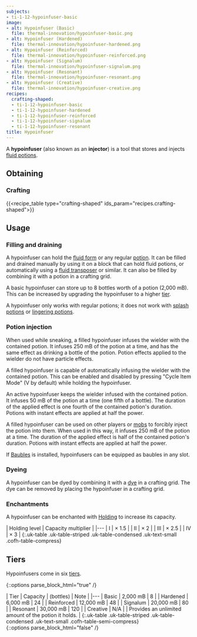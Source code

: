 ```yaml
---
subjects:
- ti-1-12-hypoinfuser-basic
image:
- alt: Hypoinfuser (Basic)
  file: thermal-innovation/hypoinfuser-basic.png
- alt: Hypoinfuser (Hardened)
  file: thermal-innovation/hypoinfuser-hardened.png
- alt: Hypoinfuser (Reinforced)
  file: thermal-innovation/hypoinfuser-reinforced.png
- alt: Hypoinfuser (Signalum)
  file: thermal-innovation/hypoinfuser-signalum.png
- alt: Hypoinfuser (Resonant)
  file: thermal-innovation/hypoinfuser-resonant.png
- alt: Hypoinfuser (Creative)
  file: thermal-innovation/hypoinfuser-creative.png
recipes:
  crafting-shaped:
  - ti-1-12-hypoinfuser-basic
  - ti-1-12-hypoinfuser-hardened
  - ti-1-12-hypoinfuser-reinforced
  - ti-1-12-hypoinfuser-signalum
  - ti-1-12-hypoinfuser-resonant
title: Hypoinfuser
---
```


A **hypoinfuser** (also known as an **injector**) is a tool that stores and
injects [fluid potions](../../thermal-foundation/potion-fluid/).


Obtaining
---------

### Crafting
{{<recipe_table type="crafting-shaped" ids_param="recipes.crafting-shaped">}}


Usage
-----

### Filling and draining
A hypoinfuser can hold the [fluid form](../../thermal-foundation/potion-fluid/) or any regular
[potion](https://minecraft.gamepedia.com/Potion). It can be filled and drained
manually by using it on a block that can hold fluid potions, or automatically
using a [fluid transposer](../../thermal-expansion/fluid-transposer/) or similar. It can also be
filled by combining it with a potion in a crafting grid.

A basic hypoinfuser can store up to 8 bottles worth of a potion (2,000 mB). This
can be increased by upgrading the hypoinfuser to a higher [tier](#tiers).

A hypoinfuser only works with regular potions; it does not work with [splash
potions](https://minecraft.gamepedia.com/Splash_Potion) or [lingering
potions](https://minecraft.gamepedia.com/Lingering_Potion).

### Potion injection
When used while sneaking, a filled hypoinfuser infuses the wielder with the
contained potion. It infuses 250 mB of the potion at a time, and has the same
effect as drinking a bottle of the potion. Potion effects applied to the wielder
do not have particle effects.

A filled hypoinfuser is capable of automatically infusing the wielder with the
contained potion. This can be enabled and disabled by pressing "Cycle Item Mode"
(V by default) while holding the hypoinfuser.

An active hypoinfuser keeps the wielder infused with the contained potion. It
infuses 50 mB of the potion at a time (one fifth of a bottle). The duration of
the applied effect is one fourth of the contained potion's duration. Potions
with instant effects are applied at half the power.

A filled hypoinfuser can be used on other players or
[mobs](https://minecraft.gamepedia.com/Mob) to forcibly inject the potion into
them. When used in this way, it infuses 250 mB of the potion at a time. The
duration of the applied effect is half of the contained potion's duration.
Potions with instant effects are applied at half the power.

If [Baubles](https://www.curseforge.com/minecraft/mc-mods/baubles) is installed,
hypoinfusers can be equipped as baubles in any slot.

### Dyeing
A hypoinfuser can be dyed by combining it with a
[dye](https://minecraft.gamepedia.com/Dye) in a crafting grid. The dye can be
removed by placing the hypoinfuser in a crafting grid.

### Enchantments
A hypoinfuser can be enchanted with [Holding](../../cofh-core/holding/) to increase its
capacity.

| Holding level | Capacity multiplier |
|---
| I | × 1.5 |
| II | × 2 |
| III | × 2.5 |
| IV | × 3 |
{:.uk-table .uk-table-striped .uk-table-condensed .uk-text-small .cofh-table-compress}


Tiers
-----

Hypoinfusers come in six [tiers](../../thermal-foundation/tiers/).

{::options parse_block_html="true" /}
<div class="uk-overflow-container">
| Tier | Capacity | (bottles) | Note |
|---
| Basic | 2,000 mB | 8 |
| Hardened | 6,000 mB | 24 |
| Reinforced | 12,000 mB | 48 |
| Signalum | 20,000 mB | 80 |
| Resonant | 30,000 mB | 120 |
| Creative | N/A | | Provides an unlimited amount of the potion it holds. |
{:.uk-table .uk-table-striped .uk-table-condensed .uk-text-small .cofh-table-semi-compress}
</div>
{::options parse_block_html="false" /}
